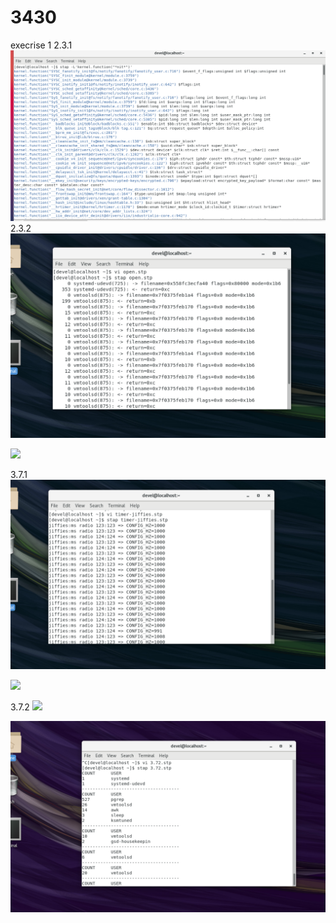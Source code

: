 # 3430

execrise 1
2.3.1
![](pic2.3.1.png)
2.3.2
![](pic2.321.png)

![](pic2.322.png)

3.7.1
![](pic3.711.png)

![](pic3.712.png)

3.7.2
![](pic3.7.21.png)

![](pic3.7.22.png)


